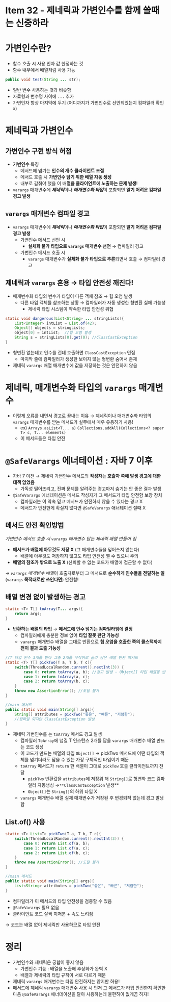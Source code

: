 # Item 32 - 제네릭과 가변인수를 함께 쓸때는 신중하라

# 가변인수란?

- 함수 호출 시 사용 인자 값 한정하는 것
- 함수 내부에서 배열처럼 사용 가능

```java
public void test(String ... str);
```

- 일반 변수 사용하는 것과 비슷함
- 자료형과 변수명 사이에 `...` 추가
- 가변인자 항상 마지막에 두기 
(어디까지가 가변인수로 선언되었는지 컴파일러 확인 x)

# 제네릭과 가변인수

## 가변인수 구현 방식 허점

- **가변인수** 특징
    - 메서드에 넘기는 **인수의 개수 클라이언트 조절**
    - 메서드 호출 시 **가변인수 담기 위한 배열 자동 생성**
    - 내부로 감춰야 했을 이 배**열을 클라이언트에 노출하는 문제 발생**!
- `varargs` 매개변수에 ***제네릭***이나 ***매개변수화 타입***이 포함되면 **알기 어려운 컴파일 경고 발생**

## `varargs` 매개변수 컴파일 경고

- `varargs` 매개변수에 ***제네릭***이나 ***매개변수화 타입***이 포함되면 **알기 어려운 컴파일 경고 발생**
    - 가변인수 메서드 선언 시
        - **실체화 불가 타입으로 `varargs` 매개변수 선언** → 컴파일러 경고
    - 가변인수 메서드 호출 시
        - `varargs` 매개변수가 **실체화 불가 타입으로 추론**되면서 호출 → 컴파일러 경고

## 제네릭과 `varargs` 혼용 → 타입 안전성 깨진다!

- 매개변수화 타입의 변수가 타입이 다른 객체 참조 → 힙 오염 발생
    - 다른 타입 객체를 참조하는 상황 → 컴파일러가 자동 생성한 형변환 실패 가능성
        - 제네릭 타입 시스템이 약속한 타입 안전성 위협

```java
static void dangerous(List<String> ... stringLists){
	List<Integer> intList = List.of(42);
	Object[] objects = stringLists;
	object[0] = intList;  //힙 오염 발생
	String s = stringLists[0].get(0); //ClassCastException
}
```

- 형변환 없는데고 인수를 건데 호출하면 `ClassCastException` 던짐
    - 마지막 줄에 컴파일러가 생성한 보이지 않는 형변환 숨어서 존재
- 제네릭 `varargs` 배열 매개변수에 값을 저장하는 것은 안전하지 않음

# 제네릭, 매개변수화 타입의 `varargs` 매개변수

- 이렇게 오류를 내면서 경고로 끝내는 이유
→ 제네릭이나 매개변수화 타입의 `varargs` 매개변수를 받는 메서드가 실무에서 매우 유용하기 사용!
    - ex) `Arrays.asList<T... a)` `Collections.addAll(Collections<? super T> c, T... elements)`
    - 이 메서드들은 타입 안전

# `@SafeVarargs` 에너테이션 : 자바 7 이후

- 자바 7 이전 → 제네릭 가변인수 메서드의 **작성자는 호출자 쪽에 발생 경고에 대한 대책 없었음**
    - 가독성 떨어뜨리고, 진짜 문제를 알려주는 경고마저 숨기는 안 좋은 결과 발생
- `@SafeVarargs` 에너테이션은 메서드 작성자가 그 메서드가 타입 안전함 보장 장치
    - 컴파일러는 이 약속 믿고 메서드가 안전하지 않을 수 있다는 경고 X
    - 메서드가 안전한게 확실치 않다면 `@SafeVarargs` 애너테이션 절때 X

## 메서드 안전 확인방법

*가변인수 메서드 호출 시 `varargs` 매개변수 담는 제네릭 배열 만들어 짐*

- **메서드가 배열에 아무것도 저장 X** (그 매개변수들을 덮어쓰지 않는다)
    - 배열에 아무것도 저장하지 않고도 타입 안전성 깰 수 있으니 주의
- **배열의 참조가 밖으로 노출 X** (신뢰할 수 없는 코드가 배열에 접근할 수 없다)

→ *`varargs` 매개변수 배열*이 호출자로부터 그 메서드로 **순수하게 인수들을 전달하는 일**(`varargs` **목적대로만 쓰인다면**) 안전함!

## 배열 변경 없이 발생하는 경고

```java
static <T> T[] toArray(T... args){
	return args;
}
```

- **반환하는 배열의 타입** → **메서드에 인수 넘기는 컴파일타임에 결정**
    - 컴파일러에게 충분한 정보 없어 **타입 잘못 판단 가능성**
    - `varargs` 매개변수 배열을 그대로 반환으로 **힙 오염을 호출한 쪽의 콜스택까지 전이 결과 도출 가능성**

```java
//T 타입 인수 3개를 받아 그중 2개를 무작위로 골라 담은 배열 반환 메서드
static <T> T[] pickTwo(T a, T b, T c){
	switch(ThreadLocalRandom.current().nextInt(3)) {
		case 0: return toArray(a, b); //경고 발생 - Object[] 타입 배열을 반환하기 때문
		case 1: return toArray(a, c);
		case 2: return toArray(b, c);
	}
	throw new AssertionError(); //도달 불가
}

//main 메서드
public static void main(String[] args){
	String[] attributes = pickTwo("좋은", "빠른", "저렴한");
	//컴파일 되지만 ClassCastException 발생
}
```

- 제네릭 가변인수를 는 `toArray` 메서드 경고 발생
    - 컴파일러 `ToArray`에 넘길 T 인스턴스 2개를 담을 `varargs` 매개변수 배열 만드는 코드 생성
    - 이 코드가 만드는 배열의 타입 `Object[]` 
    → pickTwo 메서드에 어떤 타입의 객체를 넘기더라도 담을 수 있는 가장 구체적인 타입이기 때문
    - `toArray` 메서드가 `return` 한 배열이 그대로 `pickTow` 호출 클라이언트까지 전달
        - `pickTwo` 반환값을 `attributes`에 저장위 해 `String[]`로 형변화 코드 컴파일러 자동생성
        →`**ClassCastException` 발생**
        - `Object[]`는 `String[]`의 하위 타입 X
    - `varargs` 매개변수 배열 실제 매개변수가 저장된 후 변경되적 없는데 경고 발생함

## List.of() 사용

```java
static <T> List<T> pickTwo(T a, T b, T c){
	switch(ThreadLocalRandom.current().nextInt(3)) {
		case 0: return List.of(a, b);
		case 1: return List.of(a, c);
		case 2: return List.of(b, c);
	}
	throw new AssertionError(); //도달 불가
}

//main 메서드
public static void main(String[] args){
	List<String> attributes = pickTwo("좋은", "빠른", "저렴한");
}
```

- 컴파일러가 이 메서드의 타입 안전성을 검증할 수 있음
- `@SafeVarargs` 필요 없음
- 클라이언트 코드 살짝 지저분 + 속도 느려짐

→ 코드는 배열 없이 제네릭만 사용하므로 타입 안전

# 정리

- 가변인수와 제네릭은 궁합이 좋지 않음
    - 가변인수 기능 : 배열을 노출해 추상화가 완벽 X
    - 배열과 제네릭의 타입 규칙이 서로 다르기 때문
- 제네릭 `varargs` 매개변수는 타입 안전하지는 않지만 허용!
- 메서드에 제네릭 `varargs` 매개변수 사용 시 먼저 그 메서드가 타입 안전한지 확인한 다음 `@SafeVarargs` 애너테이션을 달아 사용하는데 불편하이 없게끔 하자!